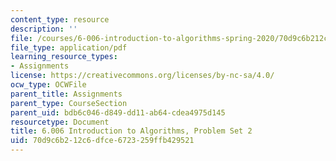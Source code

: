 ```yaml
---
content_type: resource
description: ''
file: /courses/6-006-introduction-to-algorithms-spring-2020/70d9c6b212c6dfce6723259ffb429521_MIT6_006S20_ps2-questions.pdf
file_type: application/pdf
learning_resource_types:
- Assignments
license: https://creativecommons.org/licenses/by-nc-sa/4.0/
ocw_type: OCWFile
parent_title: Assignments
parent_type: CourseSection
parent_uid: bdb6c046-d849-dd11-ab64-cdea4975d145
resourcetype: Document
title: 6.006 Introduction to Algorithms, Problem Set 2
uid: 70d9c6b2-12c6-dfce-6723-259ffb429521
---
```

